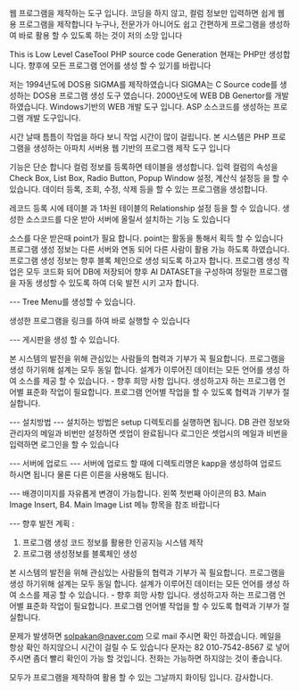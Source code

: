 웹 프로그램을 제작하는 도구 입니다.
코딩을 하지 않고, 컬럼 정보만 입력하면 쉽게 웹용 프로그램을 제작합니다
누구나, 전문가가 아니어도 쉽고 간편하게 프로그램을 생성하여 바로 활용 할 수 있도록 하는 것이 저의 소망 입니다

This is Low Level CaseTool
PHP source code Generation
현재는 PHP만 생성합니다.
향후에 모든 프로그램 언어를 생성 할 수 있기를 바랍니다

저는 1994년도에 DOS용 SIGMA를 제작하였습니다
SIGMA는 C Source code를 생성하는 DOS용 프로그램 생성 도구 였습니다. 
2000년도에 WEB DB Genertor를 개발하였습니다. Windows기반의 WEB 개발 도구 입니다. ASP 소스코드를 생성하는 프로그램 개발 도구입니다.

시간 날때 틈틈이 작업을 하다 보니 작업 시간이 많이 걸립니다.
본 시스템은 PHP 프로그램을 생성하는 아파치 서버용 웹 기반의 프로그램 제작 도구 입니다

기능은 단순 합니다
컬럼 정보를 등록하면 테이블을 생성합니다.
입력 컬럼의 속성을 Check Box, List Box, Radio Button, Popup Window 설정, 계산식 설정등 을 할 수 있습니다.
데이터 등록, 조회, 수정, 삭제 등을 할 수 있는 프로그램을 생성합니다.

레코드 등록 시에 테이블 과 1차원 테이블의 Relationship 설정 등을 할 수 있습니다.
생성한 소스코드를 다운 받아 서버에 올릴서 설치하는 기능 도 있습니다

소스를 다운 받은때 point가 필요 합니다. point는 활동을 통해서 획득 할 수 있습니다
프로그램 생성 정보는 다른 서버와 연동 되어 다른 사람이 활용 가능 하도록 하였습니다. 
프로그램 생성 정보는 향후 블록 체인으로 생성 되도록 하고자 합니다.
프로그램 생성 작업은 모두 코드화 되어 DB에 저장되어 향후 AI DATASET을 구성하여 정밀한 프로그램을 자동 생성할 수 있도록 하여 더욱 발전 시키 고자  합니다.

--- Tree Menu를 생성할 수 있습니다.

생성한 프로그램을 링크를 하여 바로 실행할 수 있습니다

--- 게시판을 생성 할 수 있습니다.

본 시스템의 발전을 위해 관심있는 사람들의 협력과 기부가 꼭 필요합니다.
프로그램을 생성 하기위해 설계는 모두 동일 합니다.
설계가 이루어진 데이터는 모든 언어를 생성 하여 소스를 제공 할 수 있습니다. - 향후 희망 사항 입니다.
생성하고자 하는 프로그램 언어별 표준화 작업이 필요합니다. 
프로그램 언어별 작업을 할 수 있도록 협력과 기부가 절실합니다.

--- 설치방법 ---
설치하는 방법은 setup 디렉토리를 실행하면 됩니다.
DB 관련 정보와 관리자의 메일과 비번만 설정하면 셋업이 완료됩니다
로그인은 셋업시의 메일과 비번을 입력하면 로그인을 할 수 있습니다

--- 서버에 업로드 ---
서버에 업로드 할 때에 디렉토리명은 kapp을 생성하여 업로드 하시면 됩니다
물론 다른 이른을 사용해도 됩니다. 

--- 배경이미지를 자유롭게 변경이 가능합니다.
왼쪽 첫번째 아이콘의 B3. Main Image Insert, B4. Main Image List 메뉴 항목을 참조 바랍니다

--- 향후 발전 계획 : 
1. 프로그램 생성 코드 정보를 활용한 인공지능 시스템 제작
2. 프로그램 생성정보를 블록체인 생성
 
본 시스템의 발전을 위해 관심있는 사람들의 협력과 기부가 꼭 필요합니다.
프로그램을 생성 하기위해 설계는 모두 동일 합니다.
설계가 이루어진 데이터는 모든 언어를 생성 하여 소스를 제공 할 수 있습니다. - 향후 희망 사항 입니다.
생성하고자 하는 프로그램 언어별 표준화 작업이 필요합니다. 
프로그램 언어별 작업을 할 수 있도록 협력과 기부가 절실합니다.

문제가 발생하면 solpakan@naver.com 으로 mail 주시면 확인 하겠습니다.
메일을 항상 확인 하지않으니 시간이 걸릴 수 도 있습니다
문자는 82 010-7542-8567 로 넣어 주시면 좀더 빨리 확인이 가능 할 것입니다.
전화는 가능하면 하지않는 것이 좋습니다. 

모두가 프로그램을 제작하여 활용 할 수 있는 그날까지 화이팅 입니다.
감사합니다.

